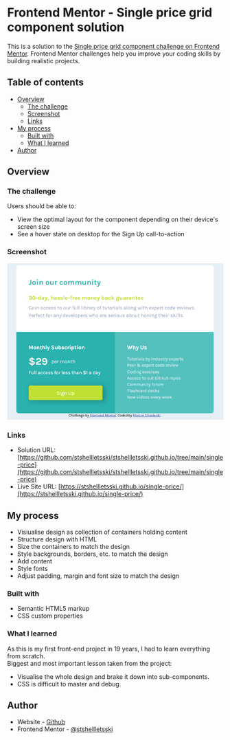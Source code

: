 # Frontend Mentor - Single price grid component solution

This is a solution to the [Single price grid component challenge on Frontend Mentor](https://www.frontendmentor.io/challenges/single-price-grid-component-5ce41129d0ff452fec5abbbc). Frontend Mentor challenges help you improve your coding skills by building realistic projects. 

## Table of contents

- [Overview](#overview)
  - [The challenge](#the-challenge)
  - [Screenshot](#screenshot)
  - [Links](#links)
- [My process](#my-process)
  - [Built with](#built-with)
  - [What I learned](#what-i-learned)
- [Author](#author)

## Overview

### The challenge

Users should be able to:

- View the optimal layout for the component depending on their device's screen size
- See a hover state on desktop for the Sign Up call-to-action

### Screenshot

![img](./Screenshot.png)

### Links

- Solution URL: [https://github.com/stshellletsski/stshellletsski.github.io/tree/main/single-price](https://github.com/stshellletsski/stshellletsski.github.io/tree/main/single-price)
- Live Site URL: [https://stshellletsski.github.io/single-price/](https://stshellletsski.github.io/single-price/)

## My process

- Visiualise design as collection of containers holding content
- Structure design with HTML
- Size the containers to match the design
- Style backgrounds, borders, etc. to match the design
- Add content
- Style fonts
- Adjust padding, margin and font size to match the design

### Built with

- Semantic HTML5 markup
- CSS custom properties

### What I learned

As this is my first front-end project in 19 years, I had to learn everything from scratch.  
Biggest and most important lesson taken from the project:   
- Visualise the whole design and brake it down into sub-components.
- CSS is difficult to master and debug.

## Author

- Website - [Github](https://github.com/stshellletsski)
- Frontend Mentor - [@stshellletsski](https://www.frontendmentor.io/profile/stshellletsski)
